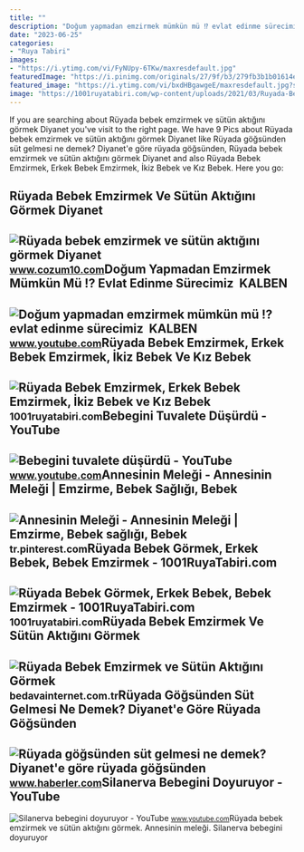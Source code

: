 ```yaml
---
title: ""
description: "Doğum yapmadan emzirmek mümkün mü ⁉️ evlat edinme sürecimiz ️ kalben"
date: "2023-06-25"
categories:
- "Ruya Tabiri"
images:
- "https://i.ytimg.com/vi/FyNUpy-6TKw/maxresdefault.jpg"
featuredImage: "https://i.pinimg.com/originals/27/9f/b3/279fb3b1b01614ec30fd04cc2af3aaa8.jpg"
featured_image: "https://i.ytimg.com/vi/bxdHBgawgeE/maxresdefault.jpg?sqp=-oaymwEmCIAKENAF8quKqQMa8AEB-AHOBYACgAqKAgwIABABGHIgVig4MA8=&amp;rs=AOn4CLBGvnuwcPJZiwR4kir14rB9nUYOKA"
image: "https://1001ruyatabiri.com/wp-content/uploads/2021/03/Ruyada-Bebek-Emzirmek-Erkek-Bebek-Emzirmek-ikiz-Bebek-ve-Kiz-Bebek-Emzirmek-ne-demek-diyanet-islami.jpg"
---
```


If you are searching about Rüyada bebek emzirmek ve sütün aktığını görmek Diyanet you've visit to the right page. We have 9 Pics about Rüyada bebek emzirmek ve sütün aktığını görmek Diyanet like Rüyada göğsünden süt gelmesi ne demek? Diyanet'e göre rüyada göğsünden, Rüyada bebek emzirmek ve sütün aktığını görmek Diyanet and also Rüyada Bebek Emzirmek, Erkek Bebek Emzirmek, İkiz Bebek ve Kız Bebek. Here you go:

Rüyada Bebek Emzirmek Ve Sütün Aktığını Görmek Diyanet
------------------------------------------------------

 ![Rüyada bebek emzirmek ve sütün aktığını görmek Diyanet](https://www.cozum10.com/wp-content/uploads/2022/12/ruyada-bebek-emzirmek-sutunun-aktigini-gormek-1536x864.jpg) <small>www.cozum10.com</small>Doğum Yapmadan Emzirmek Mümkün Mü ⁉️ Evlat Edinme Sürecimiz ️ KALBEN
--------------------------------------------------------------------

 ![Doğum yapmadan emzirmek mümkün mü ⁉️ evlat edinme sürecimiz ️ KALBEN](https://i.ytimg.com/vi/FyNUpy-6TKw/maxresdefault.jpg) <small>www.youtube.com</small>Rüyada Bebek Emzirmek, Erkek Bebek Emzirmek, İkiz Bebek Ve Kız Bebek
--------------------------------------------------------------------

 ![Rüyada Bebek Emzirmek, Erkek Bebek Emzirmek, İkiz Bebek ve Kız Bebek](https://1001ruyatabiri.com/wp-content/uploads/2021/03/Ruyada-Bebek-Emzirmek-Erkek-Bebek-Emzirmek-ikiz-Bebek-ve-Kiz-Bebek-Emzirmek-ne-demek-diyanet-islami.jpg) <small>1001ruyatabiri.com</small>Bebegini Tuvalete Düşürdü - YouTube
-----------------------------------

 ![Bebegini tuvalete düşürdü - YouTube](https://i.ytimg.com/vi/sthpD3bDPx8/maxresdefault.jpg) <small>www.youtube.com</small>Annesinin Meleği - Annesinin Meleği | Emzirme, Bebek Sağlığı, Bebek
-------------------------------------------------------------------

 ![Annesinin Meleği - Annesinin Meleği | Emzirme, Bebek sağlığı, Bebek](https://i.pinimg.com/originals/27/9f/b3/279fb3b1b01614ec30fd04cc2af3aaa8.jpg) <small>tr.pinterest.com</small>Rüyada Bebek Görmek, Erkek Bebek, Bebek Emzirmek - 1001RuyaTabiri.com
---------------------------------------------------------------------

 ![Rüyada Bebek Görmek, Erkek Bebek, Bebek Emzirmek - 1001RuyaTabiri.com](https://1001ruyatabiri.com/wp-content/uploads/2021/08/Ruyada-Bebek-Gormek-Erkek-Bebek-Bebek-Emzirmek-ne-demek-diyanet.jpg) <small>1001ruyatabiri.com</small>Rüyada Bebek Emzirmek Ve Sütün Aktığını Görmek
----------------------------------------------

 ![Rüyada Bebek Emzirmek ve Sütün Aktığını Görmek](https://bedavainternet.com.tr/wp-content/uploads/2023/07/Ruyada-Sag-Gogsunden-Bebek-Emzirmek-1024x576.webp) <small>bedavainternet.com.tr</small>Rüyada Göğsünden Süt Gelmesi Ne Demek? Diyanet'e Göre Rüyada Göğsünden
----------------------------------------------------------------------

 ![Rüyada göğsünden süt gelmesi ne demek? Diyanet'e göre rüyada göğsünden](https://i.hbrcdn.com/haber/2022/10/05/ruyada-gogsunden-sut-gelmesi-ne-anlama-gelir-15335330_6420_amp.jpg) <small>www.haberler.com</small>Silanerva Bebegini Doyuruyor - YouTube
--------------------------------------

 ![Silanerva bebegini doyuruyor - YouTube](https://i.ytimg.com/vi/bxdHBgawgeE/maxresdefault.jpg?sqp=-oaymwEmCIAKENAF8quKqQMa8AEB-AHOBYACgAqKAgwIABABGHIgVig4MA8=&rs=AOn4CLBGvnuwcPJZiwR4kir14rB9nUYOKA) <small>www.youtube.com</small>Rüyada bebek emzirmek ve sütün aktığını görmek. Annesinin meleği. Silanerva bebegini doyuruyor
